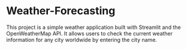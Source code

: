 # Weather-Forecasting
This project is a simple weather application built with Streamlit and the OpenWeatherMap API. It allows users to check the current weather information for any city worldwide by entering the city name.
